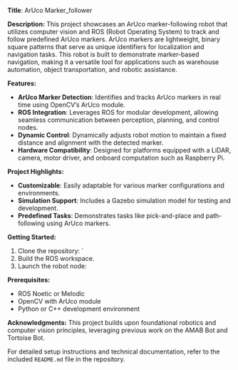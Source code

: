 **Title**: ArUco Marker_follower

**Description:**
This project showcases an ArUco marker-following robot that utilizes computer vision and ROS (Robot Operating System) to track and follow predefined ArUco markers. ArUco markers are lightweight, binary square patterns that serve as unique identifiers for localization and navigation tasks. This robot is built to demonstrate marker-based navigation, making it a versatile tool for applications such as warehouse automation, object transportation, and robotic assistance.

**Features:**
- **ArUco Marker Detection**: Identifies and tracks ArUco markers in real time using OpenCV’s ArUco module.
- **ROS Integration**: Leverages ROS for modular development, allowing seamless communication between perception, planning, and control nodes.
- **Dynamic Control**: Dynamically adjusts robot motion to maintain a fixed distance and alignment with the detected marker.
- **Hardware Compatibility**: Designed for platforms equipped with a LiDAR, camera, motor driver, and onboard computation such as Raspberry Pi.

**Project Highlights:**
- **Customizable**: Easily adaptable for various marker configurations and environments.
- **Simulation Support**: Includes a Gazebo simulation model for testing and development.
- **Predefined Tasks**: Demonstrates tasks like pick-and-place and path-following using ArUco markers.

**Getting Started:**
1. Clone the repository: `
2. Build the ROS workspace.
3. Launch the robot node:

**Prerequisites:**
- ROS Noetic or Melodic
- OpenCV with ArUco module
- Python or C++ development environment

**Acknowledgments:**
This project builds upon foundational robotics and computer vision principles, leveraging previous work on the AMAB Bot and Tortoise Bot.

For detailed setup instructions and technical documentation, refer to the included `README.md` file in the repository.

    

